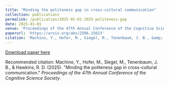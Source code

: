 ```yaml
---
title: "Minding the politeness gap in cross-cultural communication"
collection: publications
permalink: /publication/2025-01-01-2025-politeness-gap
date: 2025-01-01
venue: 'Proceedings of the 47th Annual Conference of the Cognitive Science Society'
paperurl: 'https://arxiv.org/abs/2506.15623'
citation: 'Machino, Y., Hofer, M., Siegel, M., Tenenbaum, J. B., &amp; Hawkins, R. D. (2025). &quot;Minding the politeness gap in cross-cultural communication.&quot; <i>Proceedings of the 47th Annual Conference of the Cognitive Science Society</i>.'
---
```


<a href='https://arxiv.org/abs/2506.15623'>Download paper here</a>

Recommended citation: Machino, Y., Hofer, M., Siegel, M., Tenenbaum, J. B., & Hawkins, R. D. (2025). "Minding the politeness gap in cross-cultural communication." <i>Proceedings of the 47th Annual Conference of the Cognitive Science Society</i>.